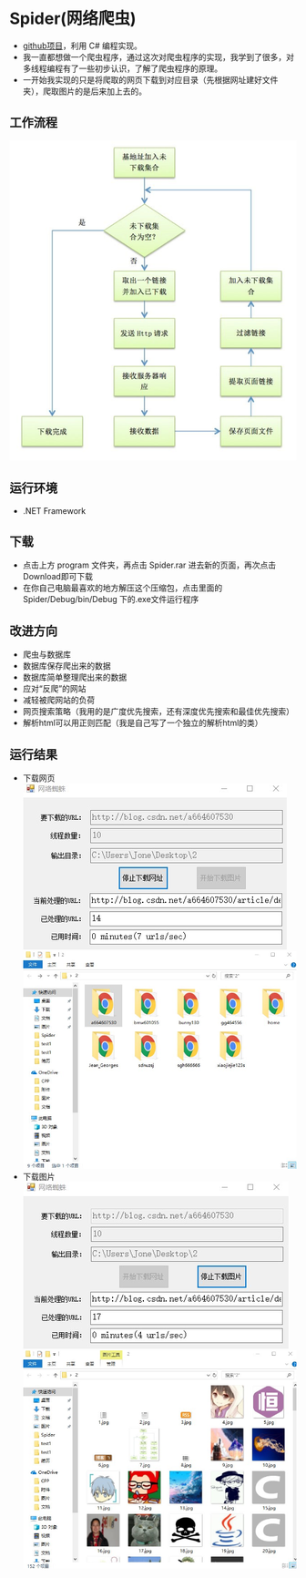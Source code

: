 # Spider(网络爬虫)

- [github项目](https://github.com/wang128/Spider)，利用 C# 编程实现。
- 我一直都想做一个爬虫程序，通过这次对爬虫程序的实现，我学到了很多，对多线程编程有了一些初步认识，了解了爬虫程序的原理。
- 一开始我实现的只是将爬取的网页下载到对应目录（先根据网址建好文件夹），爬取图片的是后来加上去的。

## 工作流程
![](https://github.com/wang128/Spider/blob/master/src/process.jpg)

## 运行环境
 - .NET Framework
 
## 下载
- 点击上方 program 文件夹，再点击 Spider.rar 进去新的页面，再次点击Download即可下载
- 在你自己电脑最喜欢的地方解压这个压缩包，点击里面的 Spider/Debug/bin/Debug 下的.exe文件运行程序

## 改进方向
- 爬虫与数据库
- 数据库保存爬出来的数据
- 数据库简单整理爬出来的数据
- 应对“反爬”的网站
- 减轻被爬网站的负荷
- 网页搜索策略（我用的是广度优先搜索，还有深度优先搜索和最佳优先搜索）
- 解析html可以用正则匹配（我是自己写了一个独立的解析html的类）

## 运行结果
- 下载网页<br/>
![](https://github.com/wang128/Spider/blob/master/src/test1.jpg)<br/>
![](https://github.com/wang128/Spider/blob/master/src/result1.jpg)
- 下载图片<br/>
![](https://github.com/wang128/Spider/blob/master/src/test2.jpg)<br/>
![](https://github.com/wang128/Spider/blob/master/src/result2.jpg)
